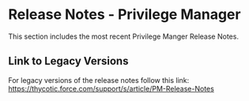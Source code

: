 [title]: # (Release Notes - Privilege Manger)
[tags]: # (read me)
[priority]: # (1)
# Release Notes - Privilege Manager

This section includes the most recent Privilege Manger Release Notes.

## Link to Legacy Versions

For legacy versions of the release notes follow this link: https://thycotic.force.com/support/s/article/PM-Release-Notes